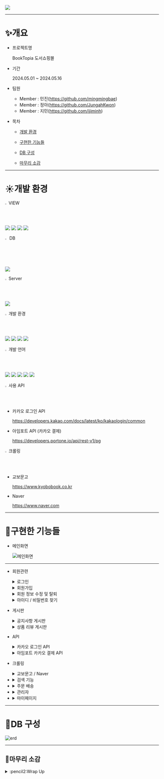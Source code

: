 <img src="https://capsule-render.vercel.app/api?type=soft&color=auto&height=300&section=header&text=BookTopia&fontSize=90" />

***

# :sparkles:개요
  * 프로젝트명
    
    BookTopia 도서쇼핑몰
    
  * 기간

     2024.05.01 ~ 2024.05.16
    
  * 팀원
     * Member : 민진(<https://github.com/mingmingbae>)
     * Member : 정아(<https://github.com/JungahKwon>)
     * Member : 지민(<https://github.com/jjiminh>)
  * 목차
     * [개발 환경](#sunny개발-환경)

     * [구현한 기능들](#hatched_chick구현한-기능들)

     * [DB 구성](#shaved_iceDB-구성)
   
     * [마무리 소감](#carousel_horse마무리-소감)  

***

# :sunny:개발 환경

 <img src="https://raw.githubusercontent.com/Tarikul-Islam-Anik/Animated-Fluent-Emojis/master/Emojis/Hand%20gestures/Eyes.png" alt="Eyes" width="1.5%" />  VIEW 
    
   <img src="https://img.shields.io/badge/JSP-007524?style=for-the-badge&logo=OpenJDK&logoColor=white"> <img src="https://img.shields.io/badge/HTML5-E34F26?style=for-the-badge&logo=HTML5&logoColor=white"> <img src="https://img.shields.io/badge/CSS3-1572B6?style=for-the-badge&logo=CSS3&logoColor=white"> <img src="https://img.shields.io/badge/bootstrap-%238511FA.svg?style=for-the-badge&logo=bootstrap&logoColor=white"> 
   
 <img src="https://raw.githubusercontent.com/Tarikul-Islam-Anik/Animated-Fluent-Emojis/master/Emojis/Activities/Party%20Popper.png" alt="Party Popper" width="2%" />  DB 
     
   <img src="https://img.shields.io/badge/Oracle-F80000?style=for-the-badge&logo=oracle&logoColor=white">   
     
 <img src="https://raw.githubusercontent.com/Tarikul-Islam-Anik/Animated-Fluent-Emojis/master/Emojis/Travel%20and%20places/Fire.png" alt="Fire" width="1.5%" /> Server
     
   <img src="https://img.shields.io/badge/Tomcat9-0054FF?style=for-the-badge&logo=apachetomcat&logoColor=white"> 
  
 <img src="https://raw.githubusercontent.com/Tarikul-Islam-Anik/Animated-Fluent-Emojis/master/Emojis/Travel%20and%20places/Milky%20Way.png" alt="Milky Way" width="1.5%" />  개발 환경
     
   <img src="https://img.shields.io/badge/Windows-0078D6?style=for-the-badge&logo=windows&logoColor=white"> <img src="https://img.shields.io/badge/Eclipse-FE7A16.svg?style=for-the-badge&logo=Eclipse&logoColor=white"> <img src="https://img.shields.io/badge/apachemaven-C71A36?style=for-the-badge&logo=apachemaven&logoColor=white">
   <img src="https://img.shields.io/badge/Github-000000?style=flat-square&logo=Github&logoColor=#white"/>  
      
 <img src="https://raw.githubusercontent.com/Tarikul-Islam-Anik/Animated-Fluent-Emojis/master/Emojis/Travel%20and%20places/Shooting%20Star.png" alt="Shooting Star" width="1.5%" /> 개발 언어
     
   <img src="https://img.shields.io/badge/spring-6DB33F?style=for-the-badge&logo=spring&logoColor=white"> <img src="https://img.shields.io/badge/java-007396?style=for-the-badge&logo=OpenJDK&logoColor=white"> <img src="https://img.shields.io/badge/servlet-007396?style=for-the-badge&logo=OpenJDK&logoColor=white">
   <img src="https://img.shields.io/badge/JavaScript-F7DF1E?style=for-the-badge&logo=JavaScript&logoColor=white"> <img src="https://img.shields.io/badge/jquery-%230769AD.svg?style=for-the-badge&logo=jquery&logoColor=white"> 
   
 <img src="https://raw.githubusercontent.com/Tarikul-Islam-Anik/Animated-Fluent-Emojis/master/Emojis/Travel%20and%20places/Star.png" alt="Star" width="1.5%" /> 사용 API
      
   
   * 카카오 로그인 API
        
       <https://developers.kakao.com/docs/latest/ko/kakaologin/common>
   * 아임포트 API (카카오 결제)

       <https://developers.portone.io/api/rest-v1/pg>
     
 <img src="https://raw.githubusercontent.com/Tarikul-Islam-Anik/Animated-Fluent-Emojis/master/Emojis/Travel%20and%20places/Rainbow.png" alt="Rainbow" width="1.5%" /> 크롤링

   * 교보문고

       <https://www.kyobobook.co.kr>
   * Naver

       <https://www.naver.com>
           
***

# :hatched_chick:구현한 기능들
  * 메인화면

     ![메인화면](/booktopia/main.png)

***
   
  * 회원관련 
    <details>
       <summary>로그인</summary>
       <img src="./booktopia/login.png">
    </details>
    
    <details>
       <summary>회원가입</summary>
       <img src="./booktopia/signUp.png">
    </details>
    
    <details>
       <summary>회원 정보 수정 및 탈퇴</summary>
       <img src="./booktopia/modifyMember.png">
    </details>
    
    <details>
       <summary>아이디 / 비밀번호 찾기</summary>
       <img src="./booktopia/emailVeri.png">
    </details>
             
  * 게시판
     <details>
        <summary>공지사항 게시판</summary>
        <img src="./booktopia/newsBoard.png">
     </details>
     
     <details>
        <summary>상품 리뷰 게시판</summary>
        <img src="./booktopia/reviewBoard.png">
     </details>
        
  * API
    <details>
       <summary>카카오 로그인 API</summary>
       <img src="./booktopia/kakaoLogin.png">
    </details>  
    
    <details>
       <summary>아임포트 카카오 결제 API</summary>
       <img src="./booktopia/kakaoPay.png">
    </details> 
   
  * 크롤링
    <details>
       <summary>교보문고 / Naver</summary>
       <img src="./booktopia/crawling.png">
    </details>
     
   * <details>
        <summary>검색 기능</summary>
        <img src="./booktopia/search.png">
     </details>
  
  * <details>
       <summary>주문 배송</summary>
       <img src="./booktopia/order.png">
    </details>
  
  * <details>
       <summary>관리자</summary>
       <img src="./booktopia/adminPage.png">
    </details>
  
  * <details>
       <summary>마이페이지</summary>
       <img src="./booktopia/myPage.png">
    </details>   

***

# :shaved_ice:DB 구성

   ![erd](./booktopia/BookShopERD.png)

***   

## :carousel_horse:마무리 소감
<details>
  <summary> :pencil2:Wrap Up</summary>
  <img src="./booktopia/mingmingg.png">
  <img src="./booktopia/jjongaa.png">
  <img src="./booktopia/jjiminn.png">
  
</details>        
